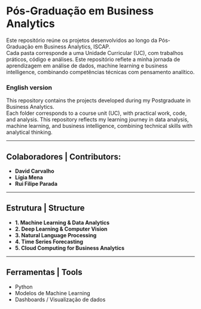 # Pós-Graduação em Business Analytics

Este repositório reúne os projetos desenvolvidos ao longo da Pós-Graduação em Business Analytics, ISCAP.  
Cada pasta corresponde a uma Unidade Curricular (UC), com trabalhos práticos, código e análises.
Este repositório reflete a minha jornada de aprendizagem em análise de dados, machine learning e business intelligence, combinando competências técnicas com pensamento analítico. 

### English version 

This repository contains the projects developed during my Postgraduate in Business Analytics.  
Each folder corresponds to a course unit (UC), with practical work, code, and analysis.
This repository reflects my learning journey in data analysis, machine learning, and business intelligence, combining technical skills with analytical thinking.

---

## Colaboradores | Contributors:
- **David Carvalho**
- **Lígia Mena**
- **Rui Filipe Parada**

---

## Estrutura | Structure 

- **1. Machine Learning & Data Analytics**  
- **2. Deep Learning & Computer Vision**  
- **3. Natural Language Processing**  
- **4. Time Series Forecasting**  
- **5. Cloud Computing for Business Analytics**

---

## Ferramentas | Tools 

- Python
- Modelos de Machine Learning
- Dashboards / Visualização de dados 
